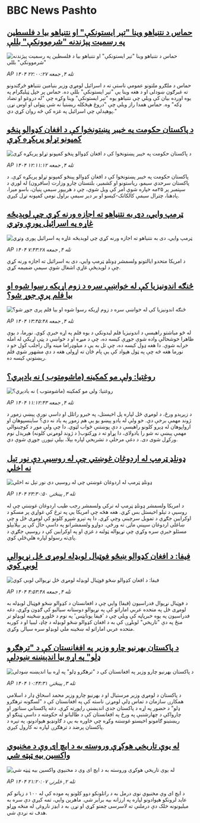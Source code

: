 # BBC News Pashto## [حماس د نتنیاهو وینا "تېر ایستونکې" او نتنیاهو بیا د فلسطين په رسمیت پېژندنه "شرموونکې" بللې](https://www.bbc.com/pashto/articles/clyd11e1ndzo?at_medium=RSS&at_campaign=rss?at_campaign=githubrss)![حماس د نتنیاهو وینا "تېر ایستونکې" او نتنیاهو بیا د فلسطين په رسمیت پېژندنه "شرموونکې" بللې](https://ichef.bbci.co.uk/ace/ws/240/cpsprodpb/5a0f/live/788586b0-9b24-11f0-9e88-639937e96930.jpg)_AP ۱۴۰۴ تله ۴, جمعه ۲۲:۰۰:۲۷_حماس د ملګرو ملتونو عمومي ناستې ته د اسرائيل لومړي وزیر بنیامین نتنیاهو څرګندونو ته غبرګون ښودلی او د هغه وینا یې "تېر ایستونکې" بللې ده.
حماس پر خپل ټېلیګرام په یوه اوږده بیان کې ویلي چې نتنیاهو یوه "تېر ایستونکې" وینا وکړه چې "له دروغو او تضاد ډکه" وه.
حماس همدا راز ویلي چې "دروغ هېڅکله ریښتیا نه شي پټولی او اوس نړۍ پوهېدلې چې اسرائيل  په غزه کې څه روان کړي دي."## [د پاکستان حکومت په خیبر پښتونخوا کې د افغان کډوالو پنځو کمپونو تړلو پرېکړه کړې](https://www.bbc.com/pashto/articles/cn82jve4v10o?at_medium=RSS&at_campaign=rss?at_campaign=githubrss)![د پاکستان حکومت په خیبر پښتونخوا کې د افغان کډوالو پنځو کمپونو تړلو پرېکړه کړې](https://ichef.bbci.co.uk/ace/ws/240/cpsprodpb/bc21/live/758afa10-9ad1-11f0-92db-77261a15b9d2.jpg)_AP ۱۴۰۴ تله ۴, جمعه ۱۲:۱۱:۱۲_پاکستان حکومت په خیبر پښتونخوا کې د افغان کډوالو پینځو کمپونو تړلو پرېکړه کړې. د پاکستان سرحدي سیمو، ریاستونو او کشمیر، بلتستان چارو وزارت (سافرون) له لوري د سپتمبر پر ۲۵مه خپاره شوي امر کې ویل شوي، چې د هریپور سیمې پنیان، باسو میرا، پادهنا، چترال سیمې کالکاتک-کیسو او بر دیر سیمې براول نومي کمپونه تړل کېږي.## [ټرمپ وايي، دی به نتنياهو ته اجازه ورنه کړي چې لوېديځه غاړه په اسرائیل پورې وتړي](https://www.bbc.com/pashto/articles/c99gk427en8o?at_medium=RSS&at_campaign=rss?at_campaign=githubrss)![ټرمپ وايي، دی به نتنياهو ته اجازه ورنه کړي چې لوېديځه غاړه په اسرائیل پورې وتړي](https://ichef.bbci.co.uk/ace/ws/240/cpsprodpb/de14/live/324e4960-9aa8-11f0-b741-177e3e2c2fc7.jpg)_AP ۱۴۰۴ تله ۴, جمعه ۷:۴۳:۲۸_د امریکا متحدو ایالتونو ولسمشر ډونلډ ټرمپ وايي، دی به اسرائيل ته اجازه ورنه کړي چې د لوېديځې غاړې اشغال شوې سيمې ضمیمه کړي.## [څنګه اندونیزیا کې له خواښې سره د زوم اړیکه رسوا شوه او بیا فلم پرې جوړ شو؟](https://www.bbc.com/pashto/articles/crrjkywwvvxo?at_medium=RSS&at_campaign=rss?at_campaign=githubrss)![څنګه اندونیزیا کې له خواښې سره د زوم اړیکه رسوا شوه او بیا فلم پرې جوړ شو؟](https://ichef.bbci.co.uk/ace/ws/240/cpsprodpb/5e3d/live/6ca92950-99f8-11f0-97f5-bd38218a3641.png)_AP ۱۴۰۴ تله ۴, جمعه ۱۳:۴۵:۴۸_له څو میاشتو راهیسې د اندونیزیا فلم لیدونکي د یوه فلم په اړه خبرې کوي. نورما، د یوې ظاهرا خوشحالې واده شوې جوړې کیسه ده، چې د میړه او د خواښې د پټې اړیکې له امله خرابه شوې.
دا هغه ډول کیسه ده، چې تل به یې د میلوډراما مینه وال راجلب کول خو د نورما هغه څه چې په ټول هېواد کې یې پام ځان ته اړولی هغه د دې مشهور شوي فلم رېښتونې کیسه ده.## [روغتیا: ولې مو کمکینه (ماشومتوب ) نه یادېږي؟](https://www.bbc.com/pashto/articles/c98e7xn3rg4o?at_medium=RSS&at_campaign=rss?at_campaign=githubrss)![روغتیا: ولې مو کمکینه (ماشومتوب ) نه یادېږي؟](https://ichef.bbci.co.uk/ace/ws/240/cpsprodpb/d386/live/9c1c6420-9603-11f0-9cf6-cbf3e73ce2b9.png)_AP ۱۴۰۴ تله ۴, جمعه ۱۱:۱۲:۴۳_د زېږېدو ورځ، د لومړي ځل لپاره پل اخېستل، په خبرو راتلل او داسې نورې پېښې زموږ د ژوند مهمې برخې دي. خو ولې له یادو پېښو یو یې هم زموږ په یاد نه دي؟
ساينسپوهان او ارواپوهان له ډېرو کلونو راهيسې د دې پوښتنې ځواب لټوي.
دا چې ولې موږ د کوچینوالي مهمې پېښې نه شو را یادولای، دا پړاو ته د وړکتوب( د ژوند لومړني کلونه) هېرېدل نوم ورکړل شوی دی. د دغې مرحلې د تشریحي لپاره بېلا، بېلې تیورۍ جوړې شوې دي.## [ډونلډ ټرمپ له اردوغان غوښتي چې له روسیې دې نور تېل نه اخلي](https://www.bbc.com/pashto/articles/c749we18zplo?at_medium=RSS&at_campaign=rss?at_campaign=githubrss)![ډونلډ ټرمپ له اردوغان غوښتي چې له روسیې دې نور تېل نه اخلي](https://ichef.bbci.co.uk/ace/ws/240/cpsprodpb/9401/live/cda7cb50-9a37-11f0-928c-71dbb8619e94.jpg)_AP ۱۴۰۴ تله ۳, پينځنۍ ۲۳:۳۰:۵۰_د امریکا ولسمشر ډونلډ ټرمپ له ترکي ولسمشر رجب طیب اردوغان غوښتي چې له روسیې د تېلو اخیستل بس کړي. هغه هڅه چې امریکا یې په ترڅ کې غواړي پر مسکو د اوکرايين جګړې د تمویل سرچینې وچې کړي.
دا په تېرو شپږو کلونو کې لومړی ځل و چې ښاغلی اردوغان سپينې ماڼۍ ته ورځي.
دواړو ولسمشرانو په داسې حال کې پر بېلابېلو مسئلو خبرې سره وکړې چې نړیواله ټولنه د غزې او په اوکرايين کې د روسیې جګړې د پای‌ته رسولو لپاره هلې‌ځلې کوي.## [فیفا: د افغان کډوالو ښځو فوټبال لوبډله لومړی ځل نړیوالې لوبې کوي](https://www.bbc.com/pashto/articles/c8jm3gmx932o?at_medium=RSS&at_campaign=rss?at_campaign=githubrss)![فیفا: د افغان کډوالو ښځو فوټبال لوبډله لومړی ځل نړیوالې لوبې کوي](https://ichef.bbci.co.uk/ace/ws/240/cpsprodpb/4205/live/93aaffa0-9a94-11f0-928c-71dbb8619e94.jpg)_AP ۱۴۰۴ تله ۴, جمعه ۴:۵۳:۴۸_د فوټبال نړیوال فدراسیون (فیفا) وايي چې د افغانستان د کډوالو ښځو فوټبال لوبډله به لومړی ځل په متحده عربي اماراتو کې په نړیوالو دوستانه سیالیو کې ګډون وکړي.
دغه فدراسیون په یوه خبرپاڼه کې ویلي چې د 'فیفا یونایټس' په نوم د څلورو ښځينه لوبډلو تر منځ په دې "تاریخي" لوبلړۍ کې به د افغان کډوالو ښځو لوبډله د چاډ، لیبیا او د کوربه متحده عربي اماراتو له ښځينه‌ ملي لوبډلو سره سیالۍ وکړي.## [د پاکستان بهرنیو چارو وزیر په افغانستان کې د "ترهګرو ډلو" په اړه بیا اندېښنه ښودلې](https://www.bbc.com/pashto/articles/cj071lrqn98o?at_medium=RSS&at_campaign=rss?at_campaign=githubrss)![د پاکستان بهرنیو چارو وزیر په افغانستان کې د "ترهګرو ډلو" په اړه بیا اندېښنه ښودلې](https://ichef.bbci.co.uk/ace/ws/240/cpsprodpb/3dfe/live/567a6bf0-99fb-11f0-97f5-bd38218a3641.jpg)_AP ۱۴۰۴ تله ۳, پينځنۍ ۱۰:۴۴:۳۱_د پاکستان د لومړي ‌وزیر مرستیال او د بهرنيو چارو وزير محمد اسحاق ډار د اسلامي همکارۍ سازمان د تماس ډلې لومړنۍ ناسته کې په افغانستان کې د "لسګونه ترهګرو ډلو" د حضور په اړه د پاکستان جدي اندېښنې راپورته کړې.
دغه پاکستاني سناتور او چارواکي د چهارشنبې په ورځ په افغانستان کې د طالبانو له حکومته د داسې ټینګو او ریښتینو ګامونو اخیستو غوښتنه وکړه چې خاوره به یې د ګاونډیو هېوادونو، په تېره د پاکستان پرضد د ترهګرۍ لپاره نه کارول کېږي.## [له یوې تاریخي هوکړې وروسته به د ایچ ای وې د مخنیوي واکسین بیه ټېټه شي](https://www.bbc.com/pashto/articles/cr5qzz9l6mdo?at_medium=RSS&at_campaign=rss?at_campaign=githubrss)![له یوې تاریخي هوکړې وروسته به د ایچ ای وې د مخنیوي واکسین بیه ټېټه شي](https://ichef.bbci.co.uk/ace/ws/240/cpsprodpb/0ef2/live/3882b780-998b-11f0-928c-71dbb8619e94.jpg)_AP ۱۴۰۴ تله ۲, څلرنۍ ۲۱:۲۰:۰۷_د ایچ ای وې مخنیوي نوی درمل به د راتلونکو دوو کلونو په موده کې له ۱۰۰ د زیاتو کم عاید لرونکو هېوادونو لپاره په ارزانه بیه برابر شي. ماهرین وايي، تمه کېږي دې سره به میلیونونه خلک دې درملنې ته لاسرسی چمتو کړي او نړۍ به د  ایډز ناروغۍ له منځه وړلو هدف ته نږدې شي.